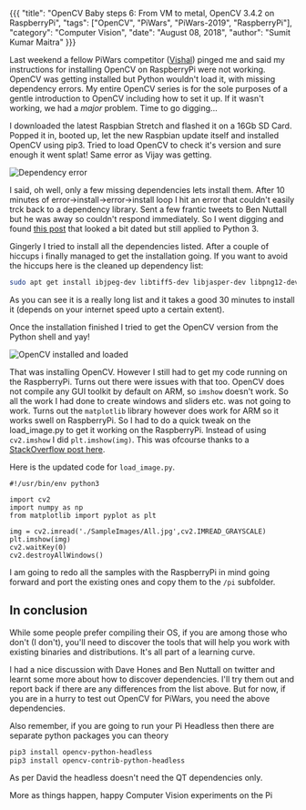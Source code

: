 {{{
  "title": "OpenCV Baby steps 6: From VM to metal, OpenCV 3.4.2 on RaspberryPi",
  "tags": ["OpenCV", "PiWars", "PiWars-2019", "RaspberryPi"],
  "category": "Computer Vision",
  "date": "August 08, 2018",
  "author": "Sumit Kumar Maitra"
}}}

Last weekend a fellow PiWars competitor ([Vishal](https://electrobotify.wordpress.com/)) pinged me and said my instructions for installing OpenCV on RaspberryPi were not working. OpenCV was getting installed but Python wouldn't load it, with missing dependency errors. My entire OpenCV series is for the sole purposes of a gentle introduction to OpenCV including how to set it up. If it wasn't working, we had a _major_ problem. Time to go digging...

I downloaded the latest Raspbian Stretch and flashed it on a 16Gb SD Card. Popped it in, booted up, let the new Raspbian update itself and installed OpenCV using pip3. Tried to load OpenCV to check it's version and sure enough it went splat! Same error as Vijay was getting.

![Dependency error](/posts/images/opencv/step-6-open-cv-3-4-2-error.jpg)

I said, oh well, only a few missing dependencies lets install them. After 10 minutes of error->install->error->install loop I hit an error that couldn't easily trck back to a dependency library. Sent a few frantic tweets to Ben Nuttall but he was away so couldn't respond immediately. So I went digging and found [this post](https://quirkymonk.wordpress.com/2015/08/10/how-to-install-opencv-3-0-for-python-3-4-in-debian-jessie/) that looked a bit dated but still applied to Python 3.

Gingerly I tried to install all the dependencies listed. After a couple of hiccups i finally managed to get the installation going. If you want to avoid the hiccups here is the cleaned up dependency list:  

```bash
sudo apt get install ibjpeg-dev libtiff5-dev libjasper-dev libpng12-dev build-essential cmake git pkg-config libavcodec-dev libavformat-dev libswscale-dev libv4l-dev libatlas-base-dev gfortran python3.4-dev python3-numpy python3-scipy python3-matplotlib ipython3 python3-pandas python3-notebook python3-tk libtbb-dev libeigen3-dev yasm libopencore-amrnb-dev libopencore-amrwb-dev libtheora-dev libvorbis-dev libxvidcore-dev libx264-dev libqt4-dev libqt4-opengl-dev sphinx-common texlive-latex-extra libv4l-dev libdc1394-22-dev
```

As you can see it is a really long list and it takes a good 30 minutes to install it (depends on your internet speed upto a certain extent).

Once the installation finished I tried to get the OpenCV version from the Python shell and yay!

![OpenCV installed and loaded](/posts/images/opencv/step-6-opencv-installed-and-loaded.jpg)

That was installing OpenCV. However I still had to get my code running on the RaspberryPi. Turns out there were issues with that too. OpenCV does not compile any GUI toolkit by default on ARM, so ```imshow``` doesn't work. So all the work I had done to create windows and sliders etc. was not going to work. Turns out the ```matplotlib``` library however does work for ARM so it works swell on RaspberryPi. So I had to do a quick tweak on the load_image.py to get it working on the RaspberryPi. Instead of using ```cv2.imshow``` I did ```plt.imshow(img)```. This was ofcourse thanks to a [StackOverflow post here](https://stackoverflow.com/questions/41067007/trouble-with-cv2-imshow-function).

Here is the updated code for ```load_image.py```.

```python3
#!/usr/bin/env python3

import cv2
import numpy as np
from matplotlib import pyplot as plt

img = cv2.imread('./SampleImages/All.jpg',cv2.IMREAD_GRAYSCALE)
plt.imshow(img)
cv2.waitKey(0)
cv2.destroyAllWindows()

```

I am going to redo all the samples with the RaspberryPi in mind going forward and port the existing ones and copy them to the ```/pi``` subfolder.

## In conclusion
While some people prefer compiling their OS, if you are among those who don't (I don't), you'll need to discover the tools that will help you work with existing binaries and distributions. It's all part of a learning curve.

I had a nice discussion with Dave Hones and Ben Nuttall on twitter and learnt some more about how to discover dependencies. I'll try them out and report back if there are any differences from the list above. But for now, if you are in a hurry to test out OpenCV for PiWars, you need the above dependencies.

Also remember, if you are going to run your Pi Headless then there are separate python packages you can theory

```bash
pip3 install opencv-python-headless
pip3 install opencv-contrib-python-headless
```

As per David the headless doesn't need the QT dependencies only.

More as things happen, happy Computer Vision experiments on the Pi
